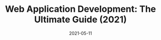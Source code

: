 ---
date: 2021-05-11
publisher: riseuplabs
tags:
  - guides
  - development
target_url: https://riseuplabs.com/web-application-development-ultimate-guide/
title: "Web Application Development: The Ultimate Guide (2021)"
---